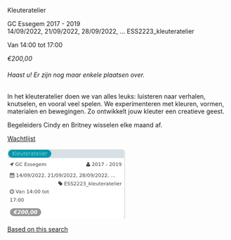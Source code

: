 Kleuteratelier

GC Essegem 2017 - 2019  
14/09/2022, 21/09/2022, 28/09/2022, ... ESS2223\_kleuteratelier  

Van 14:00 tot 17:00

*€200,00*

  

###### *Haast u! Er zijn nog maar enkele plaatsen over.*

  

In het kleuteratelier doen we van alles leuks: luisteren naar verhalen, knutselen, en vooral veel spelen. We experimenteren met kleuren, vormen, materialen en bewegingen. Zo ontwikkelt jouw kleuter een creatieve geest.  
  
Begeleiders Cindy en Britney wisselen elke maand af.  

[Wachtlijst](https://tickets.vgc.be/activity/subscribe/ESS2223_kleuteratelier)

![](79693.png)

[Based on this search](https://tickets.vgc.be/activity/index?&vrijeplaatsen=1&Age%5B%5D=3%2C5&entity=109)